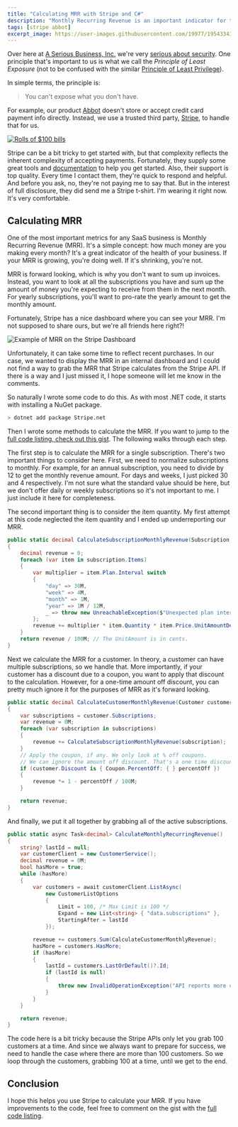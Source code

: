 ```yaml
---
title: "Calculating MRR with Stripe and C#"
description: "Monthly Recurring Revenue is an important indicator for the health of your business. Here's how to calculate it using the Stripe API and C#."
tags: [stripe abbot]
excerpt_image: https://user-images.githubusercontent.com/19977/195433434-7d3bd771-e32a-4630-b12f-08980bf5abc2.jpg
---
```


Over here at [A Serious Business, Inc.](https://www.aseriousbusiness.com/) we're very [serious about security](https://ab.bot/blog/abbot-is-soc2-compliant). One principle that's important to us is what we call the *Principle of Least Exposure* (not to be confused with the similar [Principle of Least Privilege](https://en.wikipedia.org/wiki/Principle_of_least_privilege)).

In simple terms, the principle is:

> You can't expose what you don't have.

For example, our product [Abbot](https://ab.bot/) doesn't store or accept credit card payment info directly. Instead, we use a trusted third party, [Stripe](https://stripe.com/), to handle that for us.

[![Rolls of $100 bills](https://user-images.githubusercontent.com/19977/195433434-7d3bd771-e32a-4630-b12f-08980bf5abc2.jpg "Dolla dolla bills, y'all! - CC BY 2.0 by Pictures of Money")](https://www.flickr.com/photos/pictures-of-money/17123251389/)

Stripe can be a bit tricky to get started with, but that complexity reflects the inherent complexity of accepting payments. Fortunately, they supply some great tools and [documentation](https://stripe.com/docs) to help you get started. Also, their support is top quality. Every time I contact them, they're quick to respond and helpful. And before you ask, no, they're not paying me to say that. But in the interest of full disclosure, they did send me a Stripe t-shirt. I'm wearing it right now. It's very comfortable.

## Calculating MRR

One of the most important metrics for any SaaS business is Monthly Recurring Revenue (MRR). It's a simple concept: how much money are you making every month? It's a great indicator of the health of your business. If your MRR is growing, you're doing well. If it's shrinking, you're not.

MRR is forward looking, which is why you don't want to sum up invoices. Instead, you want to look at all the subscriptions you have and sum up the amount of money you're expecting to receive from them in the next month. For yearly subscriptions, you'll want to pro-rate the yearly amount to get the monthly amount.

Fortunately, Stripe has a nice dashboard where you can see your MRR. I'm not supposed to share ours, but we're all friends here right?!

![Example of MRR on the Stripe Dashboard]([https://user-images.githubusercontent.com/19977/195436725-32eba110-3d9d-43ac-8df1-6ddc2b83be58.png "We're RICH](https://user-images.githubusercontent.com/19977/195445320-daa6d6e1-e8b7-473f-8c42-117bd40d5f4a.png),...friend.")

Unfortunately, it can take some time to reflect recent purchases. In our case, we wanted to display the MRR in an internal dashboard and I could not find a way to grab the MRR that Stripe calculates from the Stripe API. If there is a way and I just missed it, I hope someone will let me know in the comments.

So naturally I wrote some code to do this. As with most .NET code, it starts with installing a NuGet package.

```bash
> dotnet add package Stripe.net
```

Then I wrote some methods to calculate the MRR. If you want to jump to the [full code listing, check out this gist](https://gist.github.com/haacked/0a34391bfc2fddda192a082cfe5867af). The following walks through each step.

The first step is to calculate the MRR for a single subscription. There's two important things to consider here. First, we need to normalize subscriptions to monthly. For example, for an annual subscription, you need to divide by 12 to get the monthly revenue amount. For days and weeks, I just picked 30 and 4 respectively. I'm not sure what the standard value should be here, but we don't offer daily or weekly subscriptions so it's not important to me. I just include it here for completeness.

The second important thing is to consider the item quantity. My first attempt at this code neglected the item quantity and I ended up underreporting our MRR.

```csharp
public static decimal CalculateSubscriptionMonthlyRevenue(Subscription subscription)
{
    decimal revenue = 0;
    foreach (var item in subscription.Items)
    {
        var multiplier = item.Plan.Interval switch
        {
            "day" => 30M,
            "week" => 4M,
            "month" => 1M,
            "year" => 1M / 12M,
            _ => throw new UnreachableException($"Unexpected plan interval: {item.Plan.Interval}.")
        };
        revenue += multiplier * item.Quantity * item.Price.UnitAmountDecimal.GetValueOrDefault();
    }
    return revenue / 100M; // The UnitAmount is in cents.
}
```

Next we calculate the MRR for a customer. In theory, a customer can have multiple subscriptions, so we handle that. More importantly, if your customer has a discount due to a coupon, you want to apply that discount to the calculation. However, for a one-time amount off discount, you can pretty much ignore it for the purposes of MRR as it's forward looking.

```csharp
public static decimal CalculateCustomerMonthlyRevenue(Customer customer)
{
    var subscriptions = customer.Subscriptions;
    var revenue = 0M;
    foreach (var subscription in subscriptions)
    {
        revenue += CalculateSubscriptionMonthlyRevenue(subscription);
    }
    // Apply the coupon, if any. We only look at % off coupons.
    // We can ignore the amount off discount. That's a one time discount and doesn't affect ongoing MRR.
    if (customer.Discount is { Coupon.PercentOff: { } percentOff })
    {
        revenue *= 1 - percentOff / 100M;
    }

    return revenue;
}
```

And finally, we put it all together by grabbing all of the active subscriptions.

```csharp
public static async Task<decimal> CalculateMonthlyRecurringRevenue()
{
    string? lastId = null;
    var customerClient = new CustomerService();
    decimal revenue = 0M;
    bool hasMore = true;
    while (hasMore)
    {
        var customers = await customerClient.ListAsync(
            new CustomerListOptions
            {
                Limit = 100, /* Max Limit is 100 */
                Expand = new List<string> { "data.subscriptions" },
                StartingAfter = lastId
            });

        revenue += customers.Sum(CalculateCustomerMonthlyRevenue);
        hasMore = customers.HasMore;
        if (hasMore)
        {
            lastId = customers.LastOrDefault()?.Id;
            if (lastId is null)
            {
                throw new InvalidOperationException("API reports more customers but no last id was returned.");
            }
        }
    }

    return revenue;
}
```

The code here is a bit tricky because the Stripe APIs only let you grab 100 customers at a time. And since we always want to prepare for success, we need to handle the case where there are more than 100 customers. So we loop through the customers, grabbing 100 at a time, until we get to the end.

## Conclusion

I hope this helps you use Stripe to calculate your MRR. If you have improvements to the code, feel free to comment on the gist with the [full code listing](https://gist.github.com/haacked/0a34391bfc2fddda192a082cfe5867af).
